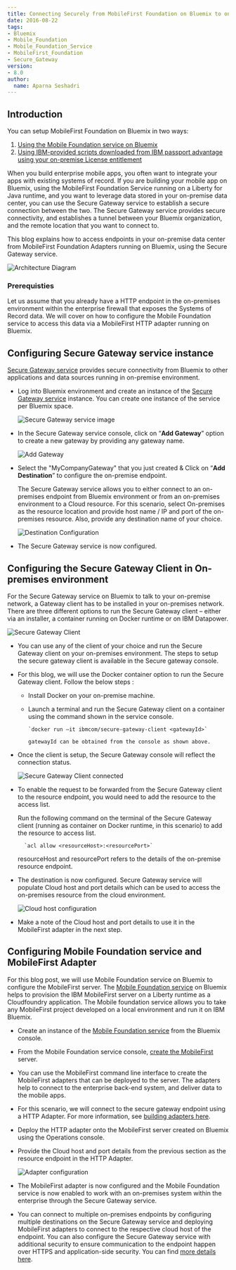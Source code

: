 ```yaml
---
title: Connecting Securely from MobileFirst Foundation on Bluemix to on-premises systems using the Secure Gateway service
date: 2016-08-22
tags:
- Bluemix
- Mobile_Foundation
- Mobile_Foundation_Service
- MobileFirst_Foundation
- Secure_Gateway
version:
- 8.0
author:
  name: Aparna Seshadri
---
```

## Introduction
You can setup MobileFirst Foundation on Bluemix in two ways:

1.	[Using the Mobile Foundation service on Bluemix](https://console.bluemix.net/catalog/services/mobile-foundation)
2.	[Using IBM-provided scripts downloaded from IBM passport advantage using your on-premise License entitlement](https://mobilefirstplatform.ibmcloud.com/tutorials/en/foundation/8.0/ibmcloud/mobilefirst-server-using-scripts/)

When you build enterprise mobile apps, you often want to integrate your apps with existing systems of record. If you are building your mobile app on Bluemix, using the MobileFirst Foundation Service running on a Liberty for Java runtime, and you want to leverage data stored in your on-premise data center, you can use the Secure Gateway service to establish a secure connection between the two. The Secure Gateway service provides secure connectivity, and establishes a tunnel between your Bluemix organization, and the remote location that you want to connect to.

This blog explains how to access endpoints in your on-premise data center from MobileFirst Foundation Adapters running on Bluemix, using the Secure Gateway service.

  ![Architecture Diagram]({{site.baseurl}}/assets/blog/2016-08-22-connecting-to-on-premise-backends-with-bluemix-secure-gateway-service/architecture_diagram.png)

### Prerequisties
Let us assume that you already have a HTTP endpoint in the on-premises environment within the enterprise firewall that exposes the Systems of Record data. We will cover on how to configure the Mobile Foundation service to access this data via a MobileFirst HTTP adapter running on Bluemix.

## Configuring  Secure Gateway service instance
[Secure Gateway service](https://console.ng.bluemix.net/docs/services/SecureGateway/secure_gateway.html) provides secure connectivity from Bluemix to other applications and data sources running in on-premise environment.

- Log into Bluemix environment and create an instance of the [Secure Gateway service](https://new-console.ng.bluemix.net/catalog/services/secure-gateway/) instance. You can create one instance of the service per Bluemix space.

  ![Secure Gateway service image]({{site.baseurl}}/assets/blog/2016-08-22-connecting-to-on-premise-backends-with-bluemix-secure-gateway-service/secure_gateway_service.png)

- In the Secure Gateway service console, click on “**Add Gateway**” option to create a new gateway by providing any gateway name.

  ![Add Gateway]({{site.baseurl}}/assets/blog/2016-08-22-connecting-to-on-premise-backends-with-bluemix-secure-gateway-service/addgateway.png)

- Select the "MyCompanyGateway" that you just created & Click on “**Add Destination**” to configure the on-premise endpoint.

    The Secure Gateway service allows you to either connect to an on-premises endpoint from Bluemix environment or from an on-premises environment to a Cloud resource. For this scenario, select On-premises as the resource location and provide host name / IP and port of the on-premises resource. Also, provide any destination name of your choice.

  ![Destination Configuration]({{site.baseurl}}/assets/blog/2016-08-22-connecting-to-on-premise-backends-with-bluemix-secure-gateway-service/destination_configuration.png)

- The Secure Gateway service is now configured.

## Configuring the Secure Gateway Client in On-premises environment
For the Secure Gateway service on Bluemix to talk to your on-premise network, a Gateway client has to be installed in your on-premises network. There are three different options to run the Secure Gateway client – either via an installer, a container running on Docker runtime or on IBM Datapower.

![Secure Gateway Client]({{site.baseurl}}/assets/blog/2016-08-22-connecting-to-on-premise-backends-with-bluemix-secure-gateway-service/secure_gateway_client.png)

- You can use any of the client of your choice and run the Secure Gateway client on your on-premises environment. The steps to setup the secure gateway client is available in the Secure gateway console.

- For this blog, we will use the Docker container option to run the Secure Gateway client. Follow the below steps :

  - Install Docker on your on-premise machine.
  - Launch a terminal and run the Secure Gateway client on a container using the command shown in the service console.

        `docker run –it ibmcom/secure-gateway-client <gatewayId>`

        gatewayId can be obtained from the console as shown above.

- Once the client is setup, the Secure Gateway console will reflect the connection status.

  ![Secure Gateway Client connected]({{site.baseurl}}/assets/blog/2016-08-22-connecting-to-on-premise-backends-with-bluemix-secure-gateway-service/gateway_client_connected.png)

- To enable the request to be forwarded from the Secure Gateway client to the resource endpoint, you would need to add the resource to the access list.

    Run the following command on the terminal of the Secure Gateway client (running as container on Docker runtime, in this scenario) to add the resource to access list.

        `acl allow <resourceHost>:<resourcePort>`

    resourceHost and resourcePort refers to the details of the on-premise resource endpoint.

- The destination is now configured. Secure Gateway service will populate Cloud host and port details which can be used to access the on-premises resource from the cloud environment.

  ![Cloud host configuration]({{site.baseurl}}/assets/blog/2016-08-22-connecting-to-on-premise-backends-with-bluemix-secure-gateway-service/cloud_host_configuration.png)

- Make a note of the Cloud host and port details to use it in the MobileFirst adapter in the next step.

## Configuring Mobile Foundation service and MobileFirst Adapter
For this blog post, we will use Mobile Foundation service on Bluemix to configure the MobileFirst server. The [Mobile Foundation service](https://new-console.ng.bluemix.net/catalog/services/mobile-foundation) on Bluemix helps to provision the IBM MobileFirst server on a Liberty runtime as a Cloudfoundry application. The Mobile foundation service allows you to take any MobileFirst project developed on a local environment and run it on IBM Bluemix.

- Create an instance of the [Mobile Foundation service](https://console.bluemix.net/catalog/services/mobile-foundation) from the Bluemix console.

- From the Mobile Foundation service console, [create the MobileFirst](https://mobilefirstplatform.ibmcloud.com/tutorials/en/foundation/8.0/bluemix/using-mobile-foundation/) server.

- You can use the MobileFirst command line interface to create the MobileFirst adapters that can be deployed to the server. The adapters help to connect to the enterprise back-end system, and deliver data to the mobile apps.

- For this scenario, we will connect to the secure gateway endpoint using a HTTP Adapter. For more information, see [building adapters here](https://mobilefirstplatform.ibmcloud.com/tutorials/en/foundation/8.0/adapters/).

- Deploy the HTTP adapter onto the MobileFirst server created on Bluemix using the Operations console.

- Provide the Cloud host and port details from the previous section as the resource endpoint in the HTTP Adapter.

  ![Adapter configuration]({{site.baseurl}}/assets/blog/2016-08-22-connecting-to-on-premise-backends-with-bluemix-secure-gateway-service/adapter_configuration.png)

- The MobileFirst adapter is now configured and the Mobile Foundation service is now enabled to work with an on-premises system within the enterprise through the Secure Gateway service.

- You can connect to multiple on-premises endpoints by configuring multiple destinations on the Secure Gateway service and deploying MobileFirst adapters to connect to the respective cloud host of the endpoint.
  You can also configure the Secure Gateway service with additional security to ensure communication to the endpoint happen over HTTPS and application-side security. You can find [more details here](https://new-console.ng.bluemix.net/docs/services/SecureGateway/sg_overview.html#sg_overview).
